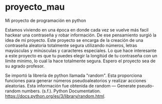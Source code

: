 # proyecto_mau
Mi proyecto de programación en python

Estamos viviendo en una época en donde cada vez se vuelve más facil hackear una contraseña y robar información. De ese pensamiento surgió la idea de mi proyecto. Este proyecto se encarga de la creación de una contraseña aleatoria totalmente segura utilizando números, letras mayúsculas y minúsculas y caracteres especiales. Lo que hace interesante a este proyecto es que tu puedes elegir la longitúd de tu contraseña con un límite minimo, lo cual la hace totalmente segura. Espero el proyecto sea de su agrado profesor.

Se importó la librería de python llamada "random". Esta proporciona funciones para generar números pseudoaleatorios y realizar acciones aleatorias. Esta información fue obtenida de random 
— Generate pseudo-random numbers. (s.f.). Python Documentation. https://docs.python.org/es/3/library/random.html.
